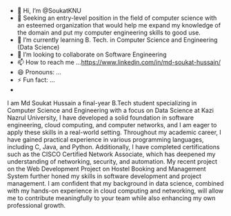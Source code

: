 - 👋 Hi, I’m @SoukatKNU
- 👀 Seeking an entry-level position in the field of computer science with an esteemed organization that would help me expand my knowledge of the domain and put my computer engineering skills to good use.
- 🌱 I’m currently learning B. Tech. in Computer Science and Engineering (Data Science)
- 💞️ I’m looking to collaborate on Software Engineering
- 📫 How to reach me ...https://www.linkedin.com/in/md-soukat-hussain/
- 😄 Pronouns: ...
- ⚡ Fun fact: ...
- 
I am Md Soukat Hussain a final-year B.Tech student specializing in Computer Science and Engineering with a focus on Data Science at Kazi Nazrul University, I have developed a solid foundation in software engineering, cloud computing, and computer networks, and I am eager to apply these skills in a real-world setting.
Throughout my academic career, I have gained practical experience in various programming languages, including C, Java, and Python. Additionally, I have completed certifications such as the CISCO Certified Network Associate, which has deepened my understanding of networking, security, and automation. My recent project on the Web Development Project on Hostel Booking and Management System further honed my skills in software development and project management.
I am confident that my background in data science, combined with my hands-on experience in cloud computing and networking, will allow me to contribute meaningfully to your team while also enhancing my own professional growth.

<!---
SoukatKNU/SoukatKNU is a ✨ special ✨ repository because its `README.md` (this file) appears on your GitHub profile.
You can click the Preview link to take a look at your changes.
--->
